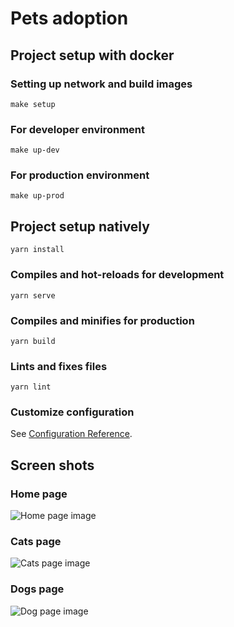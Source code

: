 # Pets adoption

## Project setup with docker

### Setting up network and build images

```
make setup
```

### For developer environment

```
make up-dev
```

### For production environment

```
make up-prod
```

## Project setup natively
```
yarn install
```

### Compiles and hot-reloads for development
```
yarn serve
```

### Compiles and minifies for production
```
yarn build
```

### Lints and fixes files
```
yarn lint
```

### Customize configuration
See [Configuration Reference](https://cli.vuejs.org/config/).

## Screen shots

### Home page

![Home page image](https://res.cloudinary.com/rails-licolsan-cloud/image/upload/v1575012377/git/home_page.png)

### Cats page

![Cats page image](https://res.cloudinary.com/rails-licolsan-cloud/image/upload/v1575012377/git/cats.png)

### Dogs page

![Dog page image](https://res.cloudinary.com/rails-licolsan-cloud/image/upload/v1575012377/git/dogs.png)
